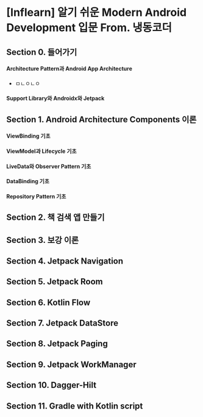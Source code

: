 # [Inflearn] 알기 쉬운 Modern Android Development 입문 From. 냉동코더

## Section 0. 들어가기
#### Architecture Pattern과 Android App Architecture
* ㅁㄴㅇㄴㅇ
#### Support Library와 Androidx와 Jetpack

## Section 1. Android Architecture Components 이론
#### ViewBinding 기초

#### ViewModel과 Lifecycle 기초

#### LiveData와 Observer Pattern 기초

#### DataBinding 기초

#### Repository Pattern 기초

## Section 2. 책 검색 앱 만들기



## Section 3. 보강 이론


## Section 4. Jetpack Navigation



## Section 5. Jetpack Room


## Section 6. Kotlin Flow



## Section 7. Jetpack DataStore


## Section 8. Jetpack Paging



## Section 9. Jetpack WorkManager



## Section 10. Dagger-Hilt



## Section 11. Gradle with Kotlin script



